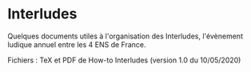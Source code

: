 # Interludes
Quelques documents utiles à l'organisation des Interludes, l'évènement ludique annuel entre les 4 ENS de France.

Fichiers : TeX et PDF de How-to Interludes (version 1.0 du 10/05/2020)
